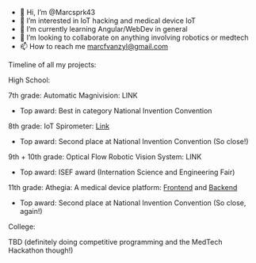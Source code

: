 - 👋 Hi, I’m @Marcsprk43
- 👀 I’m interested in IoT hacking and medical device IoT
- 🌱 I’m currently learning Angular/WebDev in general
- 💞️ I’m looking to collaborate on anything involving robotics or medtech
- 📫 How to reach me marcfvanzyl@gmail.com

Timeline of all my projects:

High School:

7th grade: Automatic Magnivision: LINK
- Top award: Best in category National Invention Convention

8th grade: IoT Spirometer: [Link](https://github.com/Marcsprk43/IoTSpirometer-GCP)
- Top award: Second place at National Invention Convention (So close!)

9th + 10th grade: Optical Flow Robotic Vision System: LINK
- Top award: ISEF award (Internation Science and Engineering Fair)

11th grade: Athegia: A medical device platform: [Frontend](https://github.com/Marcsprk43/athegia-frontend) and [Backend](https://github.com/Marcsprk43/athegia-server)
- Top award: Second place at National Invention Convention (So close, again!)

College:

TBD (definitely doing competitive programming and the MedTech Hackathon though!)
